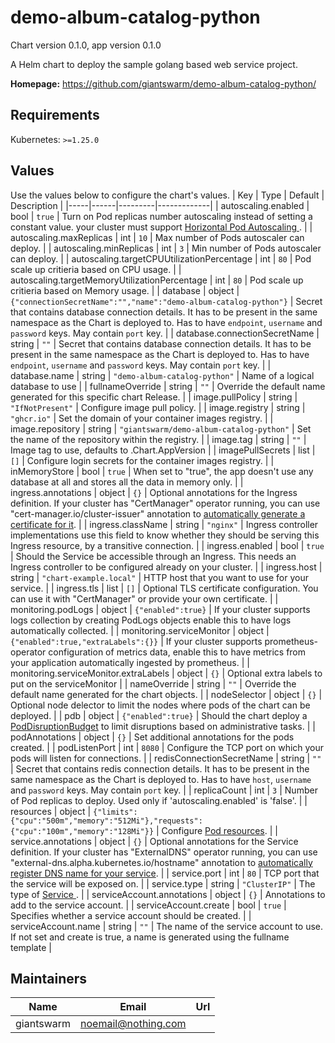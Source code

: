 # demo-album-catalog-python

Chart version 0.1.0, app version 0.1.0

A Helm chart to deploy the sample golang based web service project.

**Homepage:** <https://github.com/giantswarm/demo-album-catalog-python/>

## Requirements

Kubernetes: `>=1.25.0`

## Values

Use the values below to configure the chart's values.
| Key | Type | Default | Description |
|-----|------|---------|-------------|
| autoscaling.enabled | bool | `true` | Turn on Pod replicas number autoscaling instead of setting a constant value. your cluster must support [ Horizontal Pod Autoscaling ](https://kubernetes.io/docs/tasks/run-application/horizontal-pod-autoscale/). |
| autoscaling.maxReplicas | int | `10` | Max number of Pods autoscaler can deploy. |
| autoscaling.minReplicas | int | `3` | Min number of Pods autoscaler can deploy. |
| autoscaling.targetCPUUtilizationPercentage | int | `80` | Pod scale up critieria based on CPU usage. |
| autoscaling.targetMemoryUtilizationPercentage | int | `80` | Pod scale up critieria based on Memory usage. |
| database | object | `{"connectionSecretName":"","name":"demo-album-catalog-python"}` | Secret that contains database connection details. It has to be present in the same namespace as the Chart is deployed to. Has to have `endpoint`, `username` and `password` keys. May contain `port` key. |
| database.connectionSecretName | string | `""` | Secret that contains database connection details. It has to be present in the same namespace as the Chart is deployed to. Has to have `endpoint`, `username` and `password` keys. May contain `port` key. |
| database.name | string | `"demo-album-catalog-python"` | Name of a logical database to use |
| fullnameOverride | string | `""` | Override the default name generated for this specific chart Release. |
| image.pullPolicy | string | `"IfNotPresent"` | Configure image pull policy. |
| image.registry | string | `"ghcr.io"` | Set the domain of your container images registry. |
| image.repository | string | `"giantswarm/demo-album-catalog-python"` | Set the name of the repository within the registry. |
| image.tag | string | `""` | Image tag to use, defaults to .Chart.AppVersion |
| imagePullSecrets | list | `[]` | Configure login secrets for the container images registry. |
| inMemoryStore | bool | `true` | When set to "true", the app doesn't use any database at all and stores all the data in memory only. |
| ingress.annotations | object | `{}` | Optional annotations for the Ingress definition. If your cluster has "CertManager" operator running, you can use "cert-manager.io/cluster-issuer" annotation to [automatically generate a certificate for it](https://cert-manager.io/docs/usage/). |
| ingress.className | string | `"nginx"` | Ingress controller implementations use this field to know whether they should be serving this Ingress resource, by a transitive connection. |
| ingress.enabled | bool | `true` | Should the Service be accessible through an Ingress. This needs an Ingress controller to be configured already on your cluster. |
| ingress.host | string | `"chart-example.local"` | HTTP host that you want to use for your service. |
| ingress.tls | list | `[]` | Optional TLS certificate configuration. You can use it with "CertManager" or provide your own certificate. |
| monitoring.podLogs | object | `{"enabled":true}` | If your cluster supports logs collection by creating PodLogs objects enable this to have logs automatically collected. |
| monitoring.serviceMonitor | object | `{"enabled":true,"extraLabels":{}}` | If your cluster supports prometheus-operator configuration of metrics data, enable this to have metrics from your application automatically ingested by prometheus. |
| monitoring.serviceMonitor.extraLabels | object | `{}` | Optional extra labels to put on the serviceMonitor |
| nameOverride | string | `""` | Override the default name generated for the chart objects. |
| nodeSelector | object | `{}` | Optional node delector to limit the nodes where pods of the chart can be deployed. |
| pdb | object | `{"enabled":true}` | Should the chart deploy a [PodDisruptionBudget](https://kubernetes.io/docs/tasks/run-application/configure-pdb/) to limit disruptions based on administrative tasks. |
| podAnnotations | object | `{}` | Set additional annotations for the pods created. |
| podListenPort | int | `8080` | Configure the TCP port on which your pods will listen for connections. |
| redisConnectionSecretName | string | `""` | Secret that contains redis connection details. It has to be present in the same namespace as the Chart is deployed to. Has to have `host`, `username` and `password` keys. May contain `port` key. |
| replicaCount | int | `3` | Number of Pod replicas to deploy. Used only if 'autoscaling.enabled' is 'false'. |
| resources | object | `{"limits":{"cpu":"500m","memory":"512Mi"},"requests":{"cpu":"100m","memory":"128Mi"}}` | Configure [Pod resources](https://kubernetes.io/docs/concepts/configuration/manage-resources-containers/). |
| service.annotations | object | `{}` | Optional annotations for the Service definition. If your cluster has "ExternalDNS" operator running, you can use "external-dns.alpha.kubernetes.io/hostname" annotation to [automatically register DNS name for your service](https://github.com/kubernetes-sigs/external-dns). |
| service.port | int | `80` | TCP port that the service will be exposed on. |
| service.type | string | `"ClusterIP"` | The type of [ Service ](https://kubernetes.io/docs/concepts/services-networking/service/#publishing-services-service-types). |
| serviceAccount.annotations | object | `{}` | Annotations to add to the service account. |
| serviceAccount.create | bool | `true` | Specifies whether a service account should be created. |
| serviceAccount.name | string | `""` | The name of the service account to use. If not set and create is true, a name is generated using the fullname template |

## Maintainers

| Name | Email | Url |
| ---- | ------ | --- |
| giantswarm | <noemail@nothing.com> |  |

